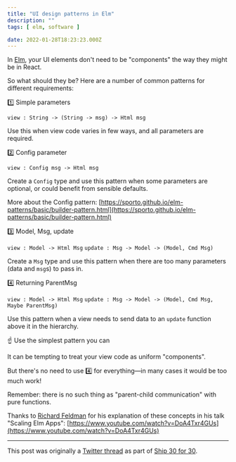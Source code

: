 ```yaml
---
title: "UI design patterns in Elm"
description: ""
tags: [ elm, software ]

date: 2022-01-28T18:23:23.000Z
---
```


In [Elm](https://twitter.com/elmlang), your UI elements don't need to be "components" the way they might be in React.

So what should they be? Here are a number of common patterns for different requirements:

1️⃣ Simple parameters

`view : String -> (String -> msg) -> Html msg`

Use this when view code varies in few ways, and all parameters are required.

2️⃣ Config parameter

`view : Config msg -> Html msg`

Create a `Config` type and use this pattern when some parameters are optional, or could benefit from sensible defaults.

More about the Config pattern:
[https://sporto.github.io/elm-patterns/basic/builder-pattern.html](https://sporto.github.io/elm-patterns/basic/builder-pattern.html)

3️⃣ Model, Msg, update

`view : Model -> Html Msg`
`update : Msg -> Model -> (Model, Cmd Msg)`

Create a `Msg` type and use this pattern when there are too many parameters (data and `msg`s) to pass in.

4️⃣ Returning ParentMsg

`view : Model -> Html Msg`
`update : Msg -> Model -> (Model, Cmd Msg, Maybe ParentMsg)`

Use this pattern when a view needs to send data to an `update` function above it in the hierarchy.

☝️ Use the simplest pattern you can

It can be tempting to treat your view code as uniform "components".

But there's no need to use 4️⃣ for everything—in many cases it would be too much work!

Remember: there is no such thing as "parent-child communication" with pure functions.

Thanks to [Richard Feldman](https://twitter.com/rtfeldman) for his explanation of these concepts in his talk "Scaling Elm Apps":
[https://www.youtube.com/watch?v=DoA4Txr4GUs](https://www.youtube.com/watch?v=DoA4Txr4GUs)

---

This post was originally a [Twitter thread](https://twitter.com/DuncanMalashock/status/1487129193326465028) as part of [Ship 30 for 30](https://www.ship30for30.com/).